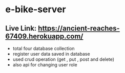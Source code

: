 # e-bike-server
## Live Link: https://ancient-reaches-67409.herokuapp.com/

- total four database collection 
- register user data saved in database
- used crud operation (get , put , post and delete)
- also api for changing user role 